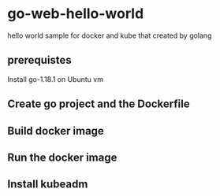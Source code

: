 # go-web-hello-world
hello world sample for docker and kube that created by golang

## prerequistes
Install go-1.18.1 on Ubuntu vm

## Create go project and the Dockerfile


## Build docker image


## Run the docker image

## Install kubeadm

